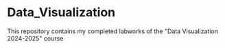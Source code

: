 # Data_Visualization
This repository contains my completed labworks of the "Data Visualization 2024-2025" course
